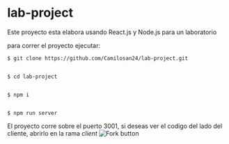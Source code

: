 # lab-project


Este proyecto esta elabora usando React.js y Node.js para un laboratorio


para correr el proyecto ejecutar:

    $ git clone https://github.com/Camilosan24/lab-project.git
    

    $ cd lab-project
    

    $ npm i
    

    $ npm run server
    

El proyecto corre sobre el puerto 3001, si deseas ver el codigo del lado del cliente, abrirlo en la rama *client*
![Fork button](https://github.com/Camilosan24/lab-project/tree/client)
